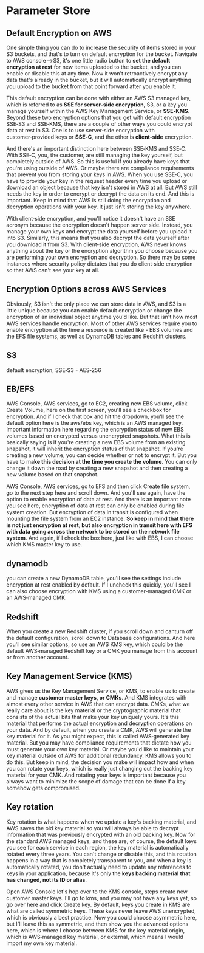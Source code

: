 # Parameter Store


## Default Encryption on AWS
One simple thing you can do to increase the security of items stored in your S3 buckets, and that's to turn 
on default encryption for the bucket. Navigate to AWS console-->S3, it's one little radio button to **set the 
default encryption at rest** for new items uploaded to the bucket, and you can enable or disable this at any time. Now 
it won't retroactively encrypt any data that's already in the bucket, but it will automatically encrypt anything you 
upload to the bucket from that point forward after you enable it.

This default encryption can be done with either an AWS S3 managed key, which is referred to as **SSE for server‑side encryption**, S3,
or a key you manage yourself within the AWS Key Management Service, or **SSE‑KMS**. Beyond these two encryption 
options that you get with default encryption SSE‑S3 and SSE‑KMS, there are a couple of other ways you could encrypt 
data at rest in S3. One is to use server‑side encryption with customer‑provided keys or **SSE‑C**, and the other is 
**client‑side** encryption. 

And there's an important distinction here between SSE‑KMS and SSE‑C. With SSE‑C, you, 
the customer, are still managing the key yourself, but completely outside of AWS. So this is useful if you already have
keys that you're using outside of AWS. Or maybe there are compliance requirements that prevent you from storing your
keys in AWS. When you use SSE‑C, you have to provide your key in the request header every time you upload or download 
an object because that key isn't stored in AWS at all. But AWS still needs the key in order to encrypt or decrypt the 
data on its end. And this is important. Keep in mind that AWS is still doing the encryption and decryption operations
with your key. It just isn't storing the key anywhere.

With client‑side encryption, and you'll notice it doesn't have an SSE acronym because the encryption doesn't happen 
server side. Instead, you manage your own keys and encrypt the 
data yourself before you upload it into S3. Similarly, this means that you also decrypt the data yourself after you
download it from S3. With client‑side encryption, AWS never knows anything about the key or the encryption algorithm you
choose because you are performing your own encryption and decryption. So there may be some instances where security 
policy dictates that you do client‑side encryption so that AWS can't see your key at all.

## Encryption Options across AWS Services
Obviously, S3 isn't the only place we can store data in AWS, and S3 is a little unique because you can enable default
encryption or change the encryption of an individual object anytime you'd like. But that isn't how most AWS services
handle encryption. Most of other AWS services require you to enable encryption at the time a resource is created 
like - EBS volumes and the EFS file systems, as well as DynamoDB tables and Redshift clusters.

S3
--
default encryption, SSE‑S3 - AES‑256 

EB/EFS
-------
AWS Console, AWS services, go to EC2, creating new EBS volume, click Create Volume, here on the first screen,
you'll see a checkbox for encryption. And if I check that box and hit the dropdown, you'll see the default option
here is the aws/ebs key, which is an AWS managed
key. Important information here regarding the encryption status of new EBS volumes based on encrypted
versus unencrypted snapshots. What this is basically saying is if you're creating a new EBS volume from an existing
snapshot, it will inherit the encryption status of that snapshot. If you're creating a new volume, you can decide
whether or not to encrypt it. But you have to m**ake this decision at the time you create the volume**. You can only change
it down the road by creating a new snapshot and then creating a new volume based on that snapshot.

AWS Console, AWS services, go to EFS and then click Create file system, go to the
next step here and scroll down. And you'll see again, have the option to enable encryption of data at rest. And there
is an important note you see here, encryption of data at rest can only be enabled during file system creation. But
encryption of data in transit is configured when mounting the file system from an EC2 instance. **So keep in mind that
there is not just encryption at rest, but also encryption in transit here with EFS with data going across the network to
be stored on the network file system**. And again, if I check the box here, just like with EBS, I can choose which KMS
master key to use.

dynamodb
---------
you can create a new DynamoDB table, you'll see the settings include encryption at rest enabled by default. If I uncheck this
quickly, you'll see I can also choose encryption with KMS using a customer‑managed CMK or an AWS‑managed CMK.

Redshift
---------
When you create a new Redshift cluster, if you scroll down and canturn off the
default configuration, scroll down to Database configurations. And here you'll see similar options, so use an AWS
KMS key, which could be the default AWS‑managed Redshift key or a CMK you manage from this account or from another
account.

## Key Management Service (KMS)
AWS gives us the Key Management Service, or KMS, to enable us to create and manage **customer master keys, or CMKs**.
And KMS integrates with almost every other service in AWS that can encrypt data. CMKs, what we really care about is the
key material or the cryptographic material that consists of the actual bits that make your key uniquely yours. It's this
material that performs the actual encryption and decryption operations on your data. And by default, when you create a
CMK, AWS will generate the key material for it. As you might expect, this is called AWS‑generated key material. But you
may have compliance requirements that dictate how you must generate your own key material. Or maybe you'd like to
maintain your key material outside of AWS for additional redundancy. KMS allows you to do this. But keep in mind, the
decision you make will impact how and when you can rotate your keys, which is really just changing out the backing key
material for your CMK. And rotating your keys is important because you always want to minimize the scope of damage that
can be done if a key somehow gets compromised.

Key rotation
-------------
Key rotation is what happens when we update a key's backing material, and AWS saves the old key material so you will
always be able to decrypt information that was previously encrypted with an old backing key. Now for the standard AWS
managed keys, and these are, of course, the default keys you see for each service in each region, the key material is
automatically rotated every three years. You can't change or disable this, and this rotation happens in a way that is
completely transparent to you, and when a key is automatically rotated, you don't actually need to update any references
to keys in your application, because it's only the **keys backing material that has changed, not its ID or alias**.

Open AWS Console let's hop over to the KMS console, steps create new customer master keys. I'll go to kms, and you may
not have any keys
yet, so go over here and click Create key. By default, keys you create in KMS are what are called symmetric keys.
These keys never leave AWS unencrypted, which is obviously a best practice. Now you could choose asymmetric here, but
I'll leave this as symmetric, and then show you the advanced options here, which is where I choose between KMS for the
key material origin, which is AWS‑managed key material, or external, which means I would import my own key material. 

